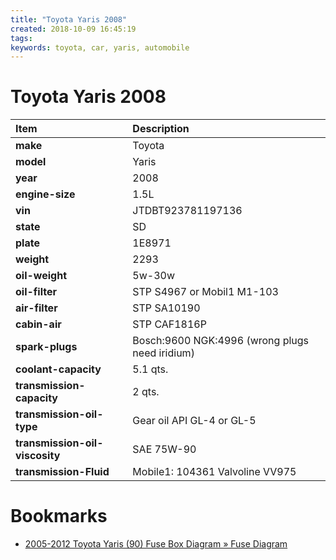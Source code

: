 ```yaml
---
title: "Toyota Yaris 2008"
created: 2018-10-09 16:45:19
tags:
keywords: toyota, car, yaris, automobile
---
```


# Toyota Yaris 2008

| Item | Description |
| :--- | :---------- |
| **make** | Toyota |
| **model** | Yaris |
| **year** | 2008 |
| **engine-size** | 1.5L |
| **vin** | JTDBT923781197136 |
| **state** | SD |
| **plate** | 1E8971 |
| **weight** | 2293 |
| **oil-weight** | 5w-30w |
| **oil-filter** | STP S4967 or Mobil1 M1-103 |
| **air-filter** | STP SA10190 |
| **cabin-air** | STP CAF1816P |
| **spark-plugs** | Bosch:9600 NGK:4996 (wrong plugs need iridium) |
| **coolant-capacity** | 5.1 qts. |
| **transmission-capacity** | 2 qts. |
| **transmission-oil-type** | Gear oil API GL-4 or GL-5 |
| **transmission-oil-viscosity** | SAE 75W-90 |
| **transmission-Fluid** |Mobile1: 104361 Valvoline VV975 |

# Bookmarks

- [2005-2012 Toyota Yaris (90) Fuse Box Diagram » Fuse Diagram](http://knigaproavto.ru/shemy/en/toyota/yaris/113-toyota-vitz-yaris-ii-fuse-box-diagram-20052011.html)
